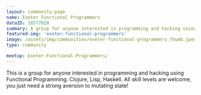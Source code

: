 ```yaml
---
layout: community-page
name: Exeter Functional Programmers
dataID: 18577020
summary: A group for anyone interested in programming and hacking using Functional Programming.
featured-img: 'exeter-functional-programmers'
image: /assets/img/communities/exeter-functional-programmers_thumb.jpeg
type: community

meetup: Exeter-Functional-Programmers/
---
```

This is a group for anyone interested in programming and hacking using Functional Programming. Clojure, Lisp, Haskell. All skill levels are welcome, you just need a strong aversion to mutating state!
